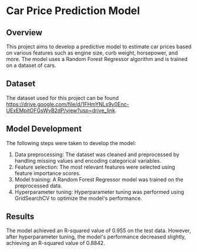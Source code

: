 # Car Price Prediction Model

## Overview

This project aims to develop a predictive model to estimate car prices based on various features such as engine size, curb weight, horsepower, and more. The model uses a Random Forest Regressor algorithm and is trained on a dataset of cars.

## Dataset

The dataset used for this project can be found https://drive.google.com/file/d/1FHmYNLs9v0Enc-UExEMpitOFGsWvB2dP/view?usp=drive_link.

## Model Development

The following steps were taken to develop the model:

1. Data preprocessing: The dataset was cleaned and preprocessed by handling missing values and encoding categorical variables.
2. Feature selection: The most relevant features were selected using feature importance scores.
3. Model training: A Random Forest Regressor model was trained on the preprocessed data.
4. Hyperparameter tuning: Hyperparameter tuning was performed using GridSearchCV to optimize the model's performance.

## Results

The model achieved an R-squared value of 0.955 on the test data. However, after hyperparameter tuning, the model's performance decreased slightly, achieving an R-squared value of 0.8842.
